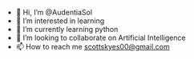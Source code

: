 - 👋 Hi, I’m @AudentiaSol
- 👀 I’m interested in learning
- 🌱 I’m currently learning python
- 💞️ I’m looking to collaborate on Artificial Intelligence
- 📫 How to reach me scottskyes00@gmail.com

<!---
AudentiaSol/AudentiaSol is a ✨ special ✨ repository because its `README.md` (this file) appears on your GitHub profile.
You can click the Preview link to take a look at your changes.
--->
